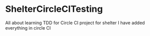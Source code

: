 # ShelterCircleCITesting
All about learning TDD for Circle CI project for shelter I have added everything in circle CI

